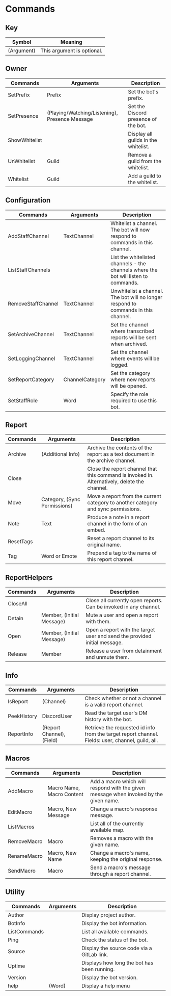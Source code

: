 # Commands

## Key
| Symbol     | Meaning                    |
| ---------- | -------------------------- |
| (Argument) | This argument is optional. |

## Owner
| Commands      | Arguments                                      | Description                          |
| ------------- | ---------------------------------------------- | ------------------------------------ |
| SetPrefix     | Prefix                                         | Set the bot's prefix.                |
| SetPresence   | (Playing/Watching/Listening), Presence Message | Set the Discord presence of the bot. |
| ShowWhitelist | <none>                                         | Display all guilds in the whitelist. |
| UnWhitelist   | Guild                                          | Remove a guild from the whitelist.   |
| Whitelist     | Guild                                          | Add a guild to the whitelist.        |

## Configuration
| Commands           | Arguments       | Description                                                                         |
| ------------------ | --------------- | ----------------------------------------------------------------------------------- |
| AddStaffChannel    | TextChannel     | Whitelist a channel. The bot will now respond to commands in this channel.          |
| ListStaffChannels  | <none>          | List the whitelisted channels - the channels where the bot will listen to commands. |
| RemoveStaffChannel | TextChannel     | Unwhitelist a channel. The bot will no longer respond to commands in this channel.  |
| SetArchiveChannel  | TextChannel     | Set the channel where transcribed reports will be sent when archived.               |
| SetLoggingChannel  | TextChannel     | Set the channel where events will be logged.                                        |
| SetReportCategory  | ChannelCategory | Set the category where new reports will be opened.                                  |
| SetStaffRole       | Word            | Specify the role required to use this bot.                                          |

## Report
| Commands  | Arguments                    | Description                                                                                  |
| --------- | ---------------------------- | -------------------------------------------------------------------------------------------- |
| Archive   | (Additional Info)            | Archive the contents of the report as a text document in the archive channel.                |
| Close     | <none>                       | Close the report channel that this command is invoked in. Alternatively, delete the channel. |
| Move      | Category, (Sync Permissions) | Move a report from the current category to another category and sync permissions.            |
| Note      | Text                         | Produce a note in a report channel in the form of an embed.                                  |
| ResetTags | <none>                       | Reset a report channel to its original name.                                                 |
| Tag       | Word or Emote                | Prepend a tag to the name of this report channel.                                            |

## ReportHelpers
| Commands | Arguments                 | Description                                                               |
| -------- | ------------------------- | ------------------------------------------------------------------------- |
| CloseAll | <none>                    | Close all currently open reports. Can be invoked in any channel.          |
| Detain   | Member, (Initial Message) | Mute a user and open a report with them.                                  |
| Open     | Member, (Initial Message) | Open a report with the target user and send the provided initial message. |
| Release  | Member                    | Release a user from detainment and unmute them.                           |

## Info
| Commands    | Arguments                 | Description                                                                                       |
| ----------- | ------------------------- | ------------------------------------------------------------------------------------------------- |
| IsReport    | (Channel)                 | Check whether or not a channel is a valid report channel.                                         |
| PeekHistory | DiscordUser               | Read the target user's DM history with the bot.                                                   |
| ReportInfo  | (Report Channel), (Field) | Retrieve the requested id info from the target report channel. Fields: user, channel, guild, all. |

## Macros
| Commands    | Arguments                 | Description                                                                           |
| ----------- | ------------------------- | ------------------------------------------------------------------------------------- |
| AddMacro    | Macro Name, Macro Content | Add a macro which will respond with the given message when invoked by the given name. |
| EditMacro   | Macro, New Message        | Change a macro's response message.                                                    |
| ListMacros  | <none>                    | List all of the currently available map.                                              |
| RemoveMacro | Macro                     | Removes a macro with the given name.                                                  |
| RenameMacro | Macro, New Name           | Change a macro's name, keeping the original response.                                 |
| SendMacro   | Macro                     | Send a macro's message through a report channel.                                      |

## Utility
| Commands     | Arguments | Description                                 |
| ------------ | --------- | ------------------------------------------- |
| Author       | <none>    | Display project author.                     |
| BotInfo      | <none>    | Display the bot information.                |
| ListCommands | <none>    | List all available commands.                |
| Ping         | <none>    | Check the status of the bot.                |
| Source       | <none>    | Display the source code via a GitLab link.  |
| Uptime       | <none>    | Displays how long the bot has been running. |
| Version      | <none>    | Display the bot version.                    |
| help         | (Word)    | Display a help menu                         |

